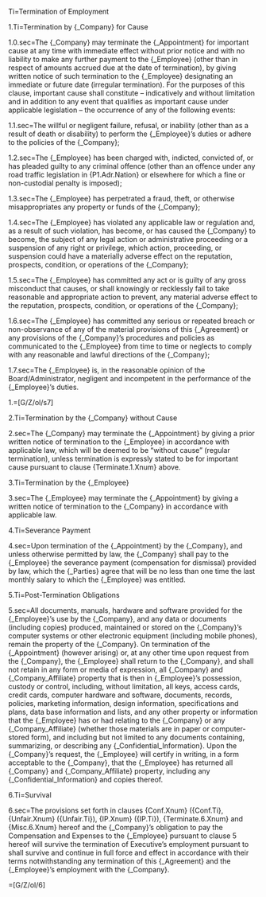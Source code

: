 Ti=Termination of Employment

1.Ti=Termination by {_Company} for Cause

1.0.sec=The {_Company} may terminate the {_Appointment} for important cause at any time with immediate effect without prior notice and with no liability to make any further payment to the {_Employee} (other than in respect of amounts accrued due at the date of termination), by giving written notice of such termination to the {_Employee} designating an immediate or future date (irregular termination). For the purposes of this clause, important cause shall constitute – indicatively and without limitation and in addition to any event that qualifies as important cause under applicable legislation – the occurrence of any of the following events:

1.1.sec=The willful or negligent failure, refusal, or inability (other than as a result of death or disability) to perform the {_Employee}’s duties or adhere to the policies of the {_Company};

1.2.sec=The {_Employee} has been charged with, indicted, convicted of, or has pleaded guilty to any criminal offence (other than an offence under any road traffic legislation in {P1.Adr.Nation} or elsewhere for which a fine or non-custodial penalty is imposed);

1.3.sec=The {_Employee} has perpetrated a fraud, theft, or otherwise misappropriates any property or funds of the {_Company};

1.4.sec=The {_Employee} has violated any applicable law or regulation and, as a result of such violation, has become, or has caused the {_Company} to become, the subject of any legal action or administrative proceeding or a suspension of any right or privilege, which action, proceeding, or suspension could have a materially adverse effect on the reputation, prospects, condition, or operations of the {_Company};

1.5.sec=The {_Employee} has committed any act or is guilty of any gross misconduct that causes, or shall knowingly or recklessly fail to take reasonable and appropriate action to prevent, any material adverse effect to the reputation, prospects, condition, or operations of the {_Company};

1.6.sec=The {_Employee} has committed any serious or repeated breach or non-observance of any of the material provisions of this {_Agreement} or any provisions of the {_Company}’s procedures and policies as communicated to the {_Employee} from time to time or neglects to comply with any reasonable and lawful directions of the {_Company};

1.7.sec=The {_Employee} is, in the reasonable opinion of the Board/Administrator, negligent and incompetent in the performance of the {_Employee}’s duties.

1.=[G/Z/ol/s7]

2.Ti=Termination by the {_Company} without Cause

2.sec=The {_Company} may terminate the {_Appointment} by giving a prior written notice of termination to the {_Employee} in accordance with applicable law, which will be deemed to be “without cause” (regular termination), unless termination is expressly stated to be for important cause pursuant to clause {Terminate.1.Xnum} above.

3.Ti=Termination by the {_Employee}

3.sec=The {_Employee} may terminate the {_Appointment} by giving a written notice of termination to the {_Company} in accordance with applicable law.

4.Ti=Severance Payment

4.sec=Upon termination of the {_Appointment} by the {_Company}, and unless otherwise permitted by law, the {_Company} shall pay to the {_Employee} the severance payment (compensation for dismissal) provided by law, which the {_Parties} agree that will be no less than one time the last monthly salary to which the {_Employee} was entitled.

5.Ti=Post-Termination Obligations

5.sec=All documents, manuals, hardware and software provided for the {_Employee}’s use by the {_Company}, and any data or documents (including copies) produced, maintained or stored on the {_Company}’s computer systems or other electronic equipment (including mobile phones), remain the property of the {_Company}. On termination of the {_Appointment} (however arising) or, at any other time upon request from the {_Company}, the {_Employee} shall return to the {_Company}, and shall not retain in any form or media of expression, all {_Company} and {_Company_Affiliate} property that is then in {_Employee}’s possession, custody or control, including, without limitation, all keys, access cards, credit cards, computer hardware and software, documents, records, policies, marketing information, design information, specifications and plans, data base information and lists, and any other property or information that the {_Employee} has or had relating to the {_Company} or any {_Company_Affiliate} (whether those materials are in paper or computer-stored form), and including but not limited to any documents containing, summarizing, or describing any {_Confidential_Information}. Upon the {_Company}’s request, the {_Employee} will certify in writing, in a form acceptable to the {_Company}, that the {_Employee} has returned all {_Company} and {_Company_Affiliate} property, including any {_Confidential_Information} and copies thereof.

6.Ti=Survival

6.sec=The provisions set forth in clauses {Conf.Xnum} ({Conf.Ti}, {Unfair.Xnum} ({Unfair.Ti}), {IP.Xnum} ({IP.Ti}), {Terminate.6.Xnum} and {Misc.6.Xnum} hereof and the {_Company}’s obligation to pay the Compensation and Expenses to the {_Employee} pursuant to clause 5 hereof will survive the termination of Executive’s employment pursuant to shall survive and continue in full force and effect in accordance with their terms notwithstanding any termination of this {_Agreement} and the {_Employee}’s employment with the {_Company}.

=[G/Z/ol/6]

